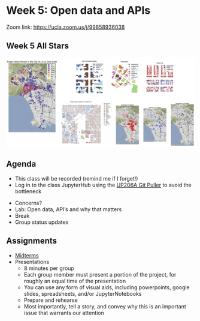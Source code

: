 # Week 5: Open data and APIs

Zoom link: https://ucla.zoom.us/j/99858936038

## Week 5 All Stars

<a href="https://docs.google.com/presentation/d/1h_wf4D5y_ivu7K1eDKdMfaRjMh7CpQ9r9tEvsMFr8ZI/edit?usp=sharing"><img src="images/week5allstars.png"></a>

## Agenda
*   This class will be recorded (remind me if I forget!)
*   Log in to the class JupyterHub using the [UP206A Git Puller](https://jupyter.idre.ucla.edu/hub/user-redirect/git-pull?repo=https%3A%2F%2Fgithub.com%2Fyohman%2F21F-UP206A&urlpath=lab%2Ftree%2F21F-UP206A%2F&branch=master) to avoid the bottleneck
- Concerns?
- Lab: Open data, API’s and why that matters
- Break
- Group status updates

## Assignments
- [Midterms](../../Midterm%20and%20Finals)
- Presentations
  -  8 minutes per group
  -  Each group member must present a portion of the project, for roughly an equal time of the presentation
  -  You can use any form of visual aids, including powerpoints, google slides, spreadsheets, and/or JupyterNotebooks
  -  Prepare and rehearse
  -  Most importantly, tell a story, and convey why this is an important issue that warrants our attention
